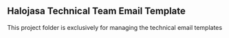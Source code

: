 ## Halojasa Technical Team Email Template
This project folder is exclusively for managing the technical email templates
